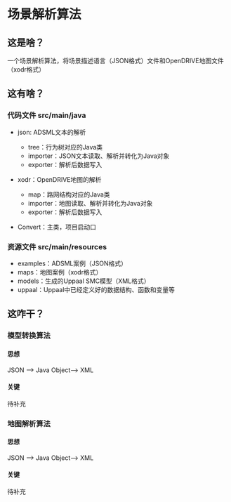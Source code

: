 # 场景解析算法

## 这是啥？

一个场景解析算法，将场景描述语言（JSON格式）文件和OpenDRIVE地图文件（xodr格式）

## 这有啥？

### 代码文件 src/main/java

- json: ADSML文本的解析
    - tree：行为树对应的Java类
    - importer：JSON文本读取、解析并转化为Java对象
    - exporter：解析后数据写入
    
- xodr：OpenDRIVE地图的解析
    - map：路网结构对应的Java类
    - importer：地图读取、解析并转化为Java对象
    - exporter：解析后数据写入
- Convert：主类，项目启动口

### 资源文件 src/main/resources

- examples：ADSML案例（JSON格式）
- maps：地图案例（xodr格式）
- models：生成的Uppaal SMC模型（XML格式）
- uppaal：Uppaal中已经定义好的数据结构、函数和变量等

## 这咋干？

### 模型转换算法

#### 思想

JSON --> Java Object--> XML

#### 关键

待补充

### 地图解析算法

#### 思想

JSON --> Java Object--> XML

#### 关键

待补充

